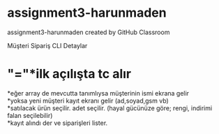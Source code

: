 # assignment3-harunmaden
assignment3-harunmaden created by GitHub Classroom

Müşteri Sipariş CLI Detaylar

"="*ilk açılışta tc alır 
===
*eğer array de mevcutta tanımlıysa müşterinin ismi ekrana gelir   
              *yoksa yeni müşteri kayıt ekranı gelir (ad,soyad,gsm vb)   
*satılacak ürün seçilir. adet seçilir. (hayal gücünüze göre; rengi, indirimi falan seçilebilir)   
*kayıt alındı der ve siparişleri lister.
